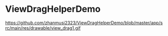 # ViewDragHelperDemo
https://github.com/zhanmusi2323/ViewDragHelperDemo/blob/master/app/src/main/res/drawable/view_drag1.gif
